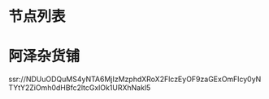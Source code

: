 # 节点列表

# 阿泽杂货铺

ssr://NDUuODQuMS4yNTA6MjIzMzphdXRoX2FlczEyOF9zaGExOmFlcy0yNTYtY2ZiOmh0dHBfc2ltcGxlOk1URXhNakl5
